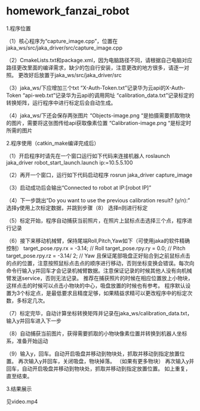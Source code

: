 # homework_fanzai_robot
1.程序位置

（1）核心程序为“capture_image.cpp”，位置在jaka_ws/src/jaka_driver/src/capture_image.cpp

（2）CmakeLists.txt和package.xml，因为电脑路径不同，请根据自己电脑对应路径更改里面的编译需求，缺少的包自行安装，注意更改的地方很多，请逐一对照。
更改好后放置于jaka_ws/src/jaka_driver/src

（3）jaka_ws/下应增加三个txt
“X-Auth-Token.txt”记录华为云api的X-Auth-Token
“api-web.txt”记录华为云api的调用网址
“calibration_data.txt”记录标定的转换矩阵，运行程序中进行标定后会自动生成。

（4）jaka_ws/下还会保存两张图片
“Objects-image.png “是拍摄需要抓取物块的图片，需要将这张图传给api获取像素位置
“Calibration-image.png “是标定时所需的图片

2.程序使用（catkin_make编译完成后）

（1）开启程序时请先在一个窗口运行如下代码来连接机器人
roslaunch jaka_driver robot_start_launch.launch ip:=10.5.5.100

（2）再开一个窗口，运行如下代码启动程序
rosrun jaka_driver capture_image 

（3）启动成功后会输出“Connected to robot at IP:[robot IP]”

（4）下一步跳出“Do you want to use the previous calibration result? (y/n):”
选择y使用上次标定数据，并跳到步骤（8）
选择n则进行标定

（5）标定开始，程序自动捕获当前照片，在照片上鼠标点击选择三个点，程序进行记录

（6）接下来移动机械臂，保持尾端Roll,Pitch,Yaw如下（可使用jaka的软件精确控制）
target_pose.rpy.rx = -3.14;          // Roll
    target_pose.rpy.ry = 0.0;          // Pitch
target_pose.rpy.rz = -3.14/ 2;       // Yaw
且保证尾部吸盘正好贴合到之前鼠标点击的点的位置，注意按照鼠标点击点的顺序进行移动，否则坐标变换会错误。每次向命令行输入y并回车才会记录机械臂数据。注意保证记录的时候其他人没有向机械臂发送service，否则无法记录。
推荐在捕获照片的时候在相应位置放上小物块，这样点击的时候可以点击小物块的中心，吸盘放置的时候也有参考。
程序默认设置为3个标定点，是最低要求且精度足够，如果精益求精可以更改程序中的标定次数，多标定几次。

（7）标定完毕，自动计算坐标转换矩阵并记录在jaka_ws/calibration_data.txt，输入y并回车进入下一步

（8）自动捕获当前图片，获得需要抓取的小物块像素位置并转换到机器人坐标系，准备开始运动

（9）输入y，回车。自动开启吸盘并移动到物块处，抓取并移动到指定放置位置。
再次输入y并回车，关闭吸盘，物块掉落。
（如果有更多物块）
再次输入y并回车，自动开启吸盘并移动到物块处，抓取并移动到指定放置位置。
如上重复，直至结束。

3.结果展示

见video.mp4








